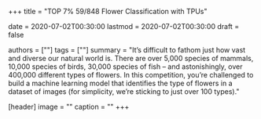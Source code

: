 +++
title = "TOP 7% 59/848 Flower Classification with TPUs"

date = 2020-07-02T00:30:00
lastmod = 2020-07-02T00:30:00
draft = false

authors = [""]
tags = [""]
summary = "It’s difficult to fathom just how vast and diverse our natural world is. There are over 5,000 species of mammals, 10,000 species of birds, 30,000 species of fish – and astonishingly, over 400,000 different types of flowers. In this competition, you’re challenged to build a machine learning model that identifies the type of flowers in a dataset of images (for simplicity, we’re sticking to just over 100 types)." 

[header]
image = ""
caption = ""
+++